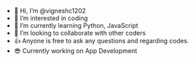 - 👋 Hi, I’m @vigneshc1202
- 👀 I’m interested in coding
- 🌱 I’m currently learning Python, JavaScript
- 💞️ I’m looking to collaborate with other coders
- 👍 Anyone is free to ask any questions and regarding codes.
- 😎 Currently working on App Development
  

<!---
vigneshc1202/vigneshc1202 is a ✨ special ✨ repository because its `README.md` (this file) appears on your GitHub profile.
You can click the Preview link to take a look at your changes.
--->

